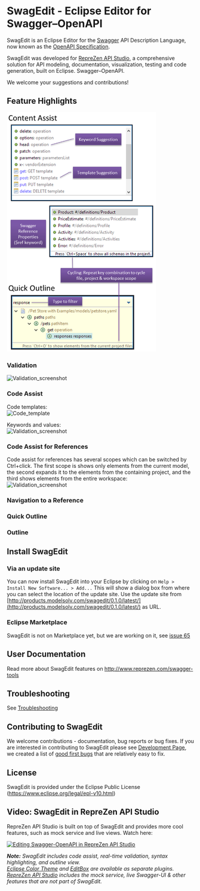 # SwagEdit - Eclipse Editor for Swagger–OpenAPI

SwagEdit is an Eclipse Editor for the [Swagger](http://swagger.io) API Description Language, now known as the [OpenAPI Specification](http://openapis.org).

SwagEdit was developed for [RepreZen API Studio](http://reprezen.com/swagger-tools), a comprehensive solution for API modeling, documentation, visualization, testing and code generation, built on Eclipse. Swagger–OpenAPI.

We welcome your suggestions and contributions!

## Feature Highlights
<img src="/etc/img/ContentAssistQuickOutline.png" alt="Drawing" width="400" />

### Validation
<img src="http://i.imgur.com/GrFw9EM.png" alt="Validation_screenshot" width="400">

### Code Assist
Code templates:  
<img src="http://i.imgur.com/ZtHJX6A.gif" alt="Code_template" width="400">

Keywords and values:  
<img src="http://i.imgur.com/3uZ5bQa.gif" alt="Validation_screenshot" width="400">

### Code Assist for References
Code assist for references has several scopes which can be switched by Ctrl+click. The first scope is shows only elements from the current model, the second expands it to the elements from the containing project, and the third shows elements from the entire workspace:  
<img src="http://i.imgur.com/P0IWIEt.gif" alt="Validation_screenshot" width="400">

### Navigation to a Reference

### Quick Outline

### Outline

## Install SwagEdit
### Via an update site 
You can now install SwagEdit into your Eclipse by clicking on `Help > Install New Software... > Add...`
This will show a dialog box from where you can select the location of the update site.
Use the update site from [http://products.modelsolv.com/swagedit/0.1.0/latest/](http://products.modelsolv.com/swagedit/0.1.0/latest/) as URL.

### Eclipse Marketplace
SwagEdit is not on Marketplace yet, but we are working on it, see [issue 65](https://github.com/RepreZen/SwagEdit/issues/65)

## User Documentation
Read more about SwagEdit features on http://www.reprezen.com/swagger-tools

## Troubleshooting
See [Troubleshooting](https://github.com/RepreZen/SwagEdit/blob/master/TROUBLESHOOTING.md)

## Contributing to SwagEdit
We welcome contributions - documentation, bug reports or bug fixes.
If you are interested in contributing to SwagEdit please see [Development Page](https://github.com/RepreZen/SwagEdit/blob/master/DEVELOPERS_GUIDE.md), we created a list of [good first bugs](https://github.com/RepreZen/SwagEdit/labels/Good%20First%20Bug) that are relatively easy to fix.

## License
SwagEdit is provided under the Eclipse Public License (https://www.eclipse.org/legal/epl-v10.html)

## Video: SwagEdit in RepreZen API Studio
RepreZen API Studio is built on top of SwagEdit and provides more cool features, such as mock service and live views. Watch here: 

[![Editing Swagger-OpenAPI in RepreZen API Studio](http://img.youtube.com/vi/KX_tHp_KQkE/0.jpg)](https://www.youtube.com/watch?v=KX_tHp_KQkE)

_**Note:** SwagEdit includes code assist, real-time validation, syntax highlighting, and outline view.<br/>
[Eclipse Color Theme](https://marketplace.eclipse.org/content/eclipse-color-theme) and [EditBox](http://marketplace.eclipse.org/content/nodeclipse-editbox-background-colors-themes-highlight-code-blocks-c-java-javascript-python) are available as separate plugins.<br/>
[RepreZen API Studio](http://reprezen.com/swagger-tools) includes the mock service, live Swagger-UI & other features that are not part of SwagEdit._

